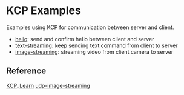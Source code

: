 # KCP Examples

Examples using KCP for communication between server and client.

- [hello](./examples/hello): send and confirm hello between client and server
- [text-streaming](./examples/text-streaming): keep sending text command from client to server
- [image-streaming](./examples/image-streaming): streaming video from client camera to server

## Reference
[KCP_Learn](https://github.com/bamboo-blue/KCP_Learn)
[udp-image-streaming](https://github.com/chenxiaoqino/udp-image-streaming)
